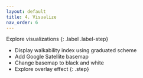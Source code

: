 ```yaml
---
layout: default
title: 4. Visualize
nav_order: 6
---
```


Explore visualizations
{: .label .label-step}
* Display walkability index using graduated scheme
* Add Google Satellite basemap
* Change basemap to black and white
* Explore overlay effect
{: .step}
